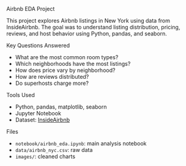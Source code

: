 Airbnb EDA Project

This project explores Airbnb listings in New York using data from InsideAirbnb. The goal was to understand listing distribution, pricing, reviews, and host behavior using Python, pandas, and seaborn.

Key Questions Answered
- What are the most common room types?
- Which neighborhoods have the most listings?
- How does price vary by neighborhood?
- How are reviews distributed?
- Do superhosts charge more?

Tools Used
- Python, pandas, matplotlib, seaborn
- Jupyter Notebook
- Dataset: [InsideAirbnb](http://insideairbnb.com/get-the-data.html)

Files
- `notebook/airbnb_eda.ipynb`: main analysis notebook
- `data/airbnb_nyc.csv`: raw data
- `images/`: cleaned charts